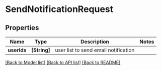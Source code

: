 # SendNotificationRequest

## Properties
Name | Type | Description | Notes
------------ | ------------- | ------------- | -------------
**userIds** | **[String]** | user list to send email notification | 

[[Back to Model list]](../README.md#documentation-for-models) [[Back to API list]](../README.md#documentation-for-api-endpoints) [[Back to README]](../README.md)


